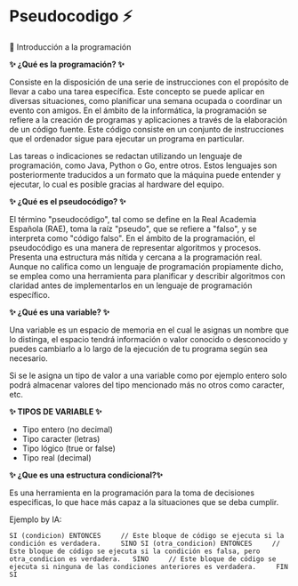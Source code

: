 # Pseudocodigo ⚡
💬 Introducción a la programación

**✨ ¿Qué es la programación? ✨**

Consiste en la disposición de una serie de instrucciones con el propósito de llevar a cabo una tarea específica. 
Este concepto se puede aplicar en diversas situaciones, como planificar una semana ocupada o coordinar un evento con amigos. 
En el ámbito de la informática, la programación se refiere a la creación de programas y aplicaciones a través de la elaboración de un código fuente. 
Este código consiste en un conjunto de instrucciones que el ordenador sigue para ejecutar un programa en particular.

Las tareas o indicaciones se redactan utilizando un lenguaje de programación, como Java, Python o Go, entre otros. 
Estos lenguajes son posteriormente traducidos a un formato que la máquina puede entender y ejecutar, lo cual es posible gracias al hardware del equipo.

**✨ ¿Qué es el pseudocódigo? ✨**

El término "pseudocódigo", tal como se define en la Real Academia Española (RAE), toma la raíz "pseudo", que se refiere a "falso", y se interpreta como "código falso".
En el ámbito de la programación, el pseudocódigo es una manera de representar algoritmos y procesos. Presenta una estructura más nítida y cercana a la programación real. 
Aunque no califica como un lenguaje de programación propiamente dicho, se emplea como una herramienta para planificar y describir algoritmos con claridad antes de implementarlos 
en un lenguaje de programación específico.

**✨ ¿Qué es una variable? ✨**

Una variable es un espacio de memoria en el cual le asignas un nombre que lo distinga, 
el espacio tendrá información o valor conocido o desconocido y puedes cambiarlo a lo largo 
de la ejecución de tu programa según sea necesario.

Si se le asigna un tipo de valor a una variable como por ejemplo entero solo podrá almacenar
valores del tipo mencionado más no otros como caracter, etc.

**✨ TIPOS DE VARIABLE ✨**

- Tipo entero (no decimal)
- Tipo caracter (letras)
- Tipo lógico (true or false)
- Tipo real (decimal)

**✨ ¿Que es una estructura condicional?✨**

Es una herramienta en la programación para la toma de decisiones especificas, 
lo que hace más capaz a la situaciones que se deba cumplir.

Ejemplo by IA:

`SI (condicion) ENTONCES    
    // Este bloque de código se ejecuta si la condición es verdadera.    
SINO SI (otra_condicion) ENTONCES    
    // Este bloque de código se ejecuta si la condición es falsa, pero otra_condicion es verdadera.  
SINO    
    // Este bloque de código se ejecuta si ninguna de las condiciones anteriores es verdadera.    
FIN SI`    
